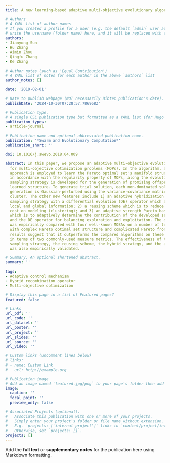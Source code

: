 ```yaml
---
title: A new learning-based adaptive multi-objective evolutionary algorithm

# Authors
# A YAML list of author names
# If you created a profile for a user (e.g. the default `admin` user at `content/authors/admin/`), 
# write the username (folder name) here, and it will be replaced with their full name and linked to their profile.
authors:
- Jianyong Sun
- Hu Zhang
- Aimin Zhou
- Qingfu Zhang
- Ke Zhang

# Author notes (such as 'Equal Contribution')
# A YAML list of notes for each author in the above `authors` list
author_notes: []

date: '2019-02-01'

# Date to publish webpage (NOT necessarily Bibtex publication's date).
publishDate: '2024-10-30T07:28:57.786968Z'

# Publication type.
# A single CSL publication type but formatted as a YAML list (for Hugo requirements).
publication_types:
- article-journal

# Publication name and optional abbreviated publication name.
publication: '*Swarm and Evolutionary Computation*'
publication_short: ''

doi: 10.1016/j.swevo.2018.04.009

abstract: In this paper, we propose an adaptive multi-objective evolutionary algorithm
  for multi-objective optimization problems (MOPs). In the algorithm, a clustering
  approach is employed to learn the Pareto optimal set's manifold structure adaptively,
  in accordance with the regularity property of MOPs, along the evolution. An advanced
  sampling strategy is developed for the generation of promising offspring from the
  learned structure. To generate trial solution, each non-dominated solution at present
  generation is Gaussian-perturbed using the variance-covariance matrix within its
  cluster. The other new features include 1) an adaptive hybridization of the developed
  sampling strategy with a differential evolution (DE) operator which aims to combine
  local and global information; 2) a reusing scheme which is to reduce the computational
  cost on modeling (clustering); and 3) an adaptive strength Pareto based approach
  which is to adaptively determine the contribution of the developed sampling strategy
  and the DE operator for balancing exploration and exploitation. The developed algorithm
  was empirically compared with four well-known MOEAs on a number of test instances
  with complex Pareto optimal set structure and complicated Pareto fronts. Experimental
  results suggest that it outperforms the compared algorithms on these test instances
  in terms of two commonly-used measure metrics. The effectiveness of the developed
  sampling strategy, the reusing scheme, the hybrid strategy, and the adaptive strategy
  was also empirically validated.

# Summary. An optional shortened abstract.
summary: ''

tags:
- Adaptive control mechanism
- Hybrid recombination operator
- Multi-objective optimization

# Display this page in a list of Featured pages?
featured: false

# Links
url_pdf: ''
url_code: ''
url_dataset: ''
url_poster: ''
url_project: ''
url_slides: ''
url_source: ''
url_video: ''

# Custom links (uncomment lines below)
# links:
# - name: Custom Link
#   url: http://example.org

# Publication image
# Add an image named `featured.jpg/png` to your page's folder then add a caption below.
image:
  caption: ''
  focal_point: ''
  preview_only: false

# Associated Projects (optional).
#   Associate this publication with one or more of your projects.
#   Simply enter your project's folder or file name without extension.
#   E.g. `projects: ['internal-project']` links to `content/project/internal-project/index.md`.
#   Otherwise, set `projects: []`.
projects: []
---
```


Add the **full text** or **supplementary notes** for the publication here using Markdown formatting.
